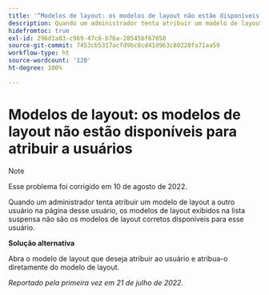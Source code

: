 ```yaml
---
title: '“Modelos de layout: os modelos de layout não estão disponíveis para atribuir a usuários”'
description: Quando um administrador tenta atribuir um modelo de layout a outro usuário na página desse usuário, os modelos de layout exibidos na lista suspensa não são os modelos de layout corretos disponíveis para esse usuário.
hidefromtoc: true
exl-id: 296d1a83-c969-47c6-b76a-28545bf67058
source-git-commit: 7453cb5317acfd9bc8cd41d963c80220fa71aa59
workflow-type: ht
source-wordcount: '120'
ht-degree: 100%

---
```


# Modelos de layout: os modelos de layout não estão disponíveis para atribuir a usuários

>[!NOTE]
>
>Esse problema foi corrigido em 10 de agosto de 2022.

Quando um administrador tenta atribuir um modelo de layout a outro usuário na página desse usuário, os modelos de layout exibidos na lista suspensa não são os modelos de layout corretos disponíveis para esse usuário.

**Solução alternativa**

Abra o modelo de layout que deseja atribuir ao usuário e atribua-o diretamente do modelo de layout.

_Reportado pela primeira vez em 21 de julho de 2022._
